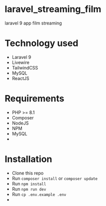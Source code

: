 # laravel_streaming_film
laravel 9 app film streaming

# Technology used
- Laravel 9
- Livewire
- TailwindCSS
- MySQL
- ReactJS

# Requirements
- PHP >= 8.1
- Composer
- NodeJS
- NPM
- MySQL
-

# Installation
- Clone this repo
- Run `composer install` or `composer update`
- Run `npm install`
- Run `npm run dev`
- Run `cp .env.example .env`
-
